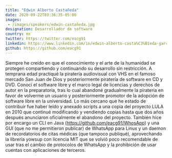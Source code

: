 ```yaml
---
title: "Edwin Alberto Castañeda"
date: 2020-09-22T03:36:35-05:00
images:
 - /images/speakers/edwin-castañeda.jpg
designation: Desarrollador de software
country: mx
twitter: https://twitter.com/eacg91
linkedin: https://www.linkedin.com/in/edwin-alberto-casta%C3%B1eda-garc%C3%ADa-b5666a39/
github: https://github.com/eacg91
---
```


Siempre he creído en que el conocimiento y el arte de la humanidad se protegen compartiendo y continuando su desarrollo sin restricción. A temprana edad practiqué la piratería audiovisual con VHS en el famoso mercado San Juan de Dios y posteriormente piratería de software en CD y DVD. Conocí el software libre y el marco legal de licencias y derechos de autor en la preparatoria, tras lo cual abandoné gradualmente la piratería en favor de volverme un usuario y posteriormente promotor de la adopción de software libre en la universidad. Lo más cercano que he estado de contribuir fue haber leído y anexado scripts a una copia del proyecto LULA en 2010 que continué modificando y vendiendo copias hasta que dos años después anunciaron oficialmente el abandono del proyecto. También hice por encargo un CLI en Java (https://github.com/eacg91/WhosApp) y una GUI (que no me permitieron publicar) de WhatsApp para Linux y un daemon de recordatorios de citas médicas (que tampoco publiqué), aprovechando la librería yowsup con licencia MIT que se volvió poco recomendable de usar tras el cambio de protocolos de WhatsApp y la prohibición de usar cuentas con aplicaciones de terceros.